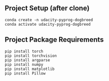 ## Project Setup (after clone)

```
conda create -n udacity-pyprog-dogbreed
conda activate udacity-pyprog-dogbreed
```

## Project Package Requirements

```
pip install torch
pip install torchvision
pip install argparse
pip install numpy
pip install matplotlib
pip install Pillow
```